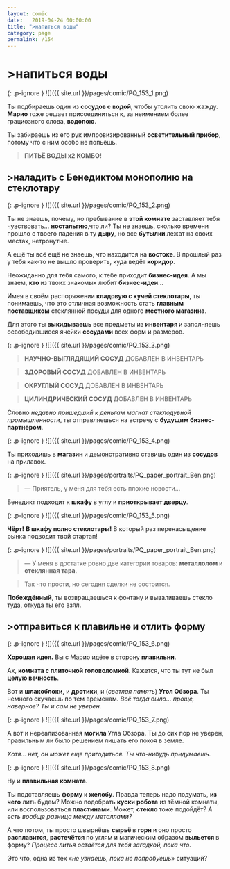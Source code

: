 ```yaml
---
layout: comic
date:   2019-04-24 00:00:00 
title: ">напиться воды"
category: page
permalink: /154
---
```

# >напиться воды

{: .p-ignore }
![]({{ site.url }}/pages/comic/PQ_153_1.png)

Ты подбираешь один из <strong>сосудов с водой</strong>, чтобы утолить свою жажду. <strong>Марио </strong>тоже решает присоединиться к, за неимением более грациозного слова, <strong>водопою</strong>.

Ты забираешь из его рук импровизированный <strong>осветительный прибор</strong>, потому что с ним особо не попьёшь.

<blockquote><strong>ПИТЬЁ ВОДЫ х2 КОМБО!</strong></blockquote>

## >наладить с Бенедиктом монополию на стеклотару

{: .p-ignore }
![]({{ site.url }}/pages/comic/PQ_153_2.png)

Ты не знаешь, почему, но пребывание в <strong>этой комнате</strong> заставляет тебя чувствовать… <strong>ностальгию</strong>,что ли? Ты не знаешь, сколько времени прошло с твоего падения в ту <strong>дыру</strong>, но все <strong>бутылки </strong>лежат на своих местах, нетронутые.

А ещё ты всё ещё не знаешь, что находится на <strong>востоке</strong>. В прошлый раз у тебя как-то не вышло проверить, куда ведёт <strong>коридор</strong>.

Неожиданно для тебя самого, к тебе приходит <strong>бизнес-идея</strong>. А мы знаем, <strong>кто </strong>из твоих знакомых любит <strong>бизнес-идеи</strong>…

Имея в своём распоряжении <strong>кладовую с кучей стеклотары</strong>, ты понимаешь, что это отличная возможность стать <strong>главным поставщиком</strong> стеклянной посуды для одного <strong>местного магазина</strong>.

Для этого ты <strong>выкидываешь </strong>все предметы из <strong>инвентаря </strong>и заполняешь освободившиеся ячейки <strong>сосудами</strong> всех форм и размеров.

{: .p-ignore }
![]({{ site.url }}/pages/comic/PQ_153_3.png)

<blockquote><strong>НАУЧНО-ВЫГЛЯДЯЩИЙ СОСУД</strong> ДОБАВЛЕН В ИНВЕНТАРЬ</blockquote>

<blockquote><strong>ЗДОРОВЫЙ СОСУД</strong> ДОБАВЛЕН В ИНВЕНТАРЬ</blockquote>

<blockquote><strong>ОКРУГЛЫЙ СОСУД</strong> ДОБАВЛЕН В ИНВЕНТАРЬ</blockquote>

<blockquote><strong>ЦИЛИНДРИЧЕСКИЙ СОСУД</strong> ДОБАВЛЕН В ИНВЕНТАРЬ</blockquote>

Словно <em>недавно пришедший к деньгам магнат стеклодувной промышленности</em>, ты отправляешься на встречу с <strong>будущим бизнес-партнёром</strong>.

{: .p-ignore }
![]({{ site.url }}/pages/comic/PQ_153_4.png)

Ты приходишь в <strong>магазин </strong>и демонстративно ставишь один из <strong>сосудов </strong>на прилавок.

{: .p-ignore }
![]({{ site.url }}/pages/portraits/PQ_paper_portrait_Ben.png)

<blockquote>— Приятель, у меня для тебя есть плохие новости…</blockquote>

Бенедикт подходит к <strong>шкафу </strong>в углу и <strong>приоткрывает дверцу</strong>.

{: .p-ignore }
![]({{ site.url }}/pages/comic/PQ_153_5.png)

<strong>Чёрт!</strong> <strong>В шкафу полно стеклотары!</strong> В который раз перенасыщение рынка подводит твой стартап!

{: .p-ignore }
![]({{ site.url }}/pages/portraits/PQ_paper_portrait_Ben.png)

<blockquote>— У меня в достатке ровно две категории товаров: <strong>металлолом </strong>и <strong>стеклянная тара</strong>. </blockquote>

<blockquote>Так что прости, но сегодня сделки не состоится.</blockquote>

<strong>Побеждённый</strong>, ты возвращаешься к фонтану и вываливаешь стекло туда, откуда ты его взял.

## >отправиться к плавильне и отлить форму

{: .p-ignore }
![]({{ site.url }}/pages/comic/PQ_153_6.png)

<strong>Хорошая идея.</strong> Вы с Марио идёте в сторону <strong>плавильни</strong>.

Ах, <strong>комната с плиточной головоломкой</strong>. Кажется, что ты тут не был <strong>целую вечность</strong>.

Вот и <strong>шлакоблоки</strong>, и <strong>дротики</strong>, и (<em>светлая память</em>) <strong>Угол Обзора</strong>. Ты немного скучаешь по тем временам. <em>Всё тогда было… проще, наверное? Ты и сам не уверен.</em>

{: .p-ignore }
![]({{ site.url }}/pages/comic/PQ_153_7.png)

А вот и нереализованная <strong>могила </strong>Угла Обзора. Ты до сих пор не уверен, правильным ли было решением лишать его покоя в земле.

<em>Хотя… нет, он может ещё пригодиться. Ты что-нибудь придумаешь.</em>

{: .p-ignore }
![]({{ site.url }}/pages/comic/PQ_153_8.png)

Ну и <strong>плавильная комната</strong>.

Ты подставляешь <strong>форму </strong>к <strong>желобу</strong>. Правда теперь надо подумать, <strong>из чего</strong> лить будем? Можно подобрать <strong>куски робота</strong> из тёмной комнаты, или воспользоваться <strong>пластинами</strong>. Может, <strong>стекло </strong>тоже подойдёт? <em>А есть вообще разница между металлами?</em>

А что потом, ты просто швырнёшь <strong>сырьё </strong>в <strong>горн </strong>и оно просто <strong>расплавится</strong>, <strong>растечётся </strong>по углям и магическим образом <strong>выльется </strong>в форму? <em>Процесс литья остаётся для тебя загадкой, пока что.</em>

Это что, одна из тех «<em>не узнаешь, пока не попробуешь</em>» ситуаций?
